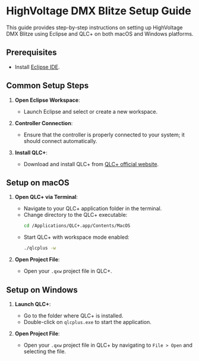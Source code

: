 # HighVoltage DMX Blitze Setup Guide

This guide provides step-by-step instructions on setting up HighVoltage DMX Blitze using Eclipse and QLC+ on both macOS and Windows platforms.

## Prerequisites
- Install [Eclipse IDE](https://www.eclipse.org/downloads/).

## Common Setup Steps
1. **Open Eclipse Workspace**:
   - Launch Eclipse and select or create a new workspace.
2. **Controller Connection**:
   - Ensure that the controller is properly connected to your system; it should connect automatically.

3. **Install QLC+**:
   - Download and install QLC+ from [QLC+ official website](https://www.qlcplus.org/).

## Setup on macOS
1. **Open QLC+ via Terminal**:
   - Navigate to your QLC+ application folder in the terminal.
   - Change directory to the QLC+ executable:
     ```bash
     cd /Applications/QLC+.app/Contents/MacOS
     ```
   - Start QLC+ with workspace mode enabled:
     ```bash
     ./qlcplus -w
     ```

2. **Open Project File**:
   - Open your `.qxw` project file in QLC+.

## Setup on Windows
1. **Launch QLC+**:
   - Go to the folder where QLC+ is installed.
   - Double-click on `qlcplus.exe` to start the application.

2. **Open Project File**:
   - Open your `.qxw` project file in QLC+ by navigating to `File > Open` and selecting the file.

